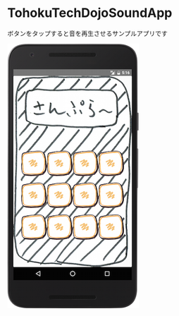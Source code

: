 # TohokuTechDojoSoundApp
ボタンをタップすると音を再生させるサンプルアプリです

 ![Qiita](https://raw.githubusercontent.com/TomiGie/TohokuTechDojoSoundApp/master/capture/MainActivity.png "Qiita")
